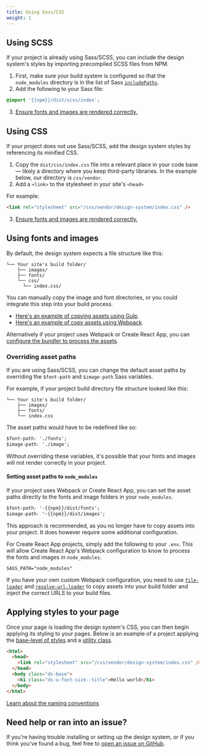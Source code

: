 ```yaml
---
title: Using Sass/CSS
weight: 1
---
```


## Using SCSS

If your project is already using Sass/SCSS, you can include the design system's styles by importing precompiled SCSS files from NPM.

1. First, make sure your build system is configured so that the `node_modules` directory is in the list of Sass [`includePaths`](https://github.com/sass/node-sass#includepaths).
2. Add the following to your Sass file:

```css
@import '{{npm}}/dist/scss/index';
```

3. [Ensure fonts and images are rendered correctly.]({{root}}/startup/sass-and-css/#using-fonts-and-images)

## Using CSS

If your project does not use Sass/SCSS, add the design system styles by referencing its minified CSS.

1. Copy the `dist/css/index.css` file into a relevant place in your code base — likely a directory where you keep third-party libraries. In the example below, our directory is `css/vendor`.
2. Add a `<link>` to the stylesheet in your site's `<head>`

For example:

```html
<link rel="stylesheet" src="/css/vendor/design-system/index.css" />
```

3. [Ensure fonts and images are rendered correctly.]({{root}}/startup/sass-and-css/#using-fonts-and-images)

## Using fonts and images

By default, the design system expects a file structure like this:

```
└── Your site's build folder/
    ├── images/
    ├── fonts/
    └── css/
      └── index.css/
```

You can manually copy the image and font directories, or you could integrate this step into your build process.

- [Here's an example of copying assets using Gulp](https://github.com/CMSgov/design-system/blob/master/examples/react-app/Gulpfile.js).
- [Here's an example of copy assets using Webpack](https://github.com/CMSgov/design-system/blob/master/examples/webpack-demo/webpack.config.js).

Alternatively if your project uses Webpack or Create React App, you can [configure the bundler to process the assets]({{root}}/startup/sass-and-css/#setting-asset-paths-to-node_modules).

### Overriding asset paths

If you are using Sass/SCSS, you can change the default asset paths by overriding the `$font-path` and `$image-path` Sass variables.

For example, if your project build directory file structure looked like this:

```
└── Your site's build folder/
    ├── images/
    ├── fonts/
    └── index.css
```

The asset paths would have to be redefined like so:

```css
$font-path: './fonts';
$image-path: './image';
```

Without overriding these variables, it's possible that your fonts and images will not render correctly in your project.

#### Setting asset paths to `node_modules`

If your project uses Webpack or Create React App, you can set the asset paths directly to the fonts and image folders in your `node_modules`.

```css
$font-path: '~{{npm}}/dist/fonts';
$image-path: '~{{npm}}/dist/images';
```

This approach is recommended, as you no longer have to copy assets into your project. It does however require some additional configuration.

For Create React App projects, simply add the following to your `.env`. This will allow Create React App's Webpack configuration to know to process the fonts and images in `node_modules`.

```
SASS_PATH="node_modules"
```

If you have your own custom Webpack configuration, you need to use [`file-loader`](https://webpack.js.org/loaders/file-loader/) and [`resolve-url-loader`](https://github.com/bholloway/resolve-url-loader) to copy assets into your build folder and inject the correct URLS to your build files.

## Applying styles to your page

Once your page is loading the design system's CSS, you can then begin applying its styling to your pages. Below is an example of a project applying the [base-level of styles]({{root}}/styles/base) and a [utility class]({{root}}/utilities/overview).

```html
<html>
  <head>
    <link rel="stylesheet" src="/css/vendor/design-system/index.css" />
  </head>
  <body class="ds-base">
    <h1 class="ds-u-font-size--title">Hello world</h1>
  </body>
</html>
```

[Learn about the naming conventions]({{root}}/guidelines/code-conventions)

<h2 id="need-help" class="ds-h2 ds-u-color--primary-darker">Need help or ran into an issue?</h2>

If you're having trouble installing or setting up the design system, or if you think you've found a bug, feel free to [open an issue on GitHub]({{github}}/issues).
